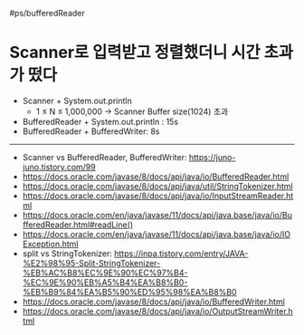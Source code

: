#ps/bufferedReader
# Scanner로 입력받고 정렬했더니 시간 초과가 떴다
- Scanner + System.out.println
	- 1 ≤ N ≤ 1,000,000 → Scanner Buffer size(1024) 초과
- BufferedReader + System.out.println : 15s
- BufferedReader + BufferedWriter: 8s

---
- Scanner vs BufferedReader, BufferedWriter: https://juno-juno.tistory.com/99
- https://docs.oracle.com/javase/8/docs/api/java/io/BufferedReader.html
- https://docs.oracle.com/javase/8/docs/api/java/util/StringTokenizer.html
- https://docs.oracle.com/javase/8/docs/api/java/io/InputStreamReader.html
- https://docs.oracle.com/en/java/javase/11/docs/api/java.base/java/io/BufferedReader.html#readLine()
- https://docs.oracle.com/en/java/javase/11/docs/api/java.base/java/io/IOException.html
- split vs StringTokenizer: https://inpa.tistory.com/entry/JAVA-%E2%98%95-Split-StringTokenizer-%EB%AC%B8%EC%9E%90%EC%97%B4-%EC%9E%90%EB%A5%B4%EA%B8%B0-%EB%B9%84%EA%B5%90%ED%95%98%EA%B8%B0
- https://docs.oracle.com/javase/8/docs/api/java/io/BufferedWriter.html
- https://docs.oracle.com/javase/8/docs/api/java/io/OutputStreamWriter.html